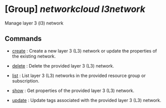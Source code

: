 # [Group] _networkcloud l3network_

Manage layer 3 (l3) network

## Commands

- [create](/Commands/networkcloud/l3network/_create.md)
: Create a new layer 3 (L3) network or update the properties of the existing network.

- [delete](/Commands/networkcloud/l3network/_delete.md)
: Delete the provided layer 3 (L3) network.

- [list](/Commands/networkcloud/l3network/_list.md)
: List layer 3 (L3) networks in the provided resource group or subscription.

- [show](/Commands/networkcloud/l3network/_show.md)
: Get properties of the provided layer 3 (L3) network.

- [update](/Commands/networkcloud/l3network/_update.md)
: Update tags associated with the provided layer 3 (L3) network.
